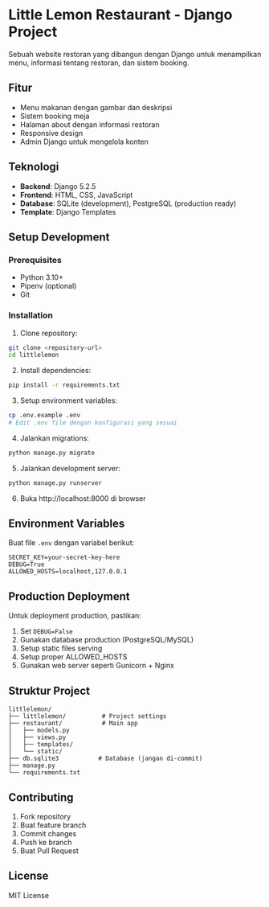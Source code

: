 # Little Lemon Restaurant - Django Project

Sebuah website restoran yang dibangun dengan Django untuk menampilkan menu, informasi tentang restoran, dan sistem booking.

## Fitur

- Menu makanan dengan gambar dan deskripsi
- Sistem booking meja
- Halaman about dengan informasi restoran
- Responsive design
- Admin Django untuk mengelola konten

## Teknologi

- **Backend**: Django 5.2.5
- **Frontend**: HTML, CSS, JavaScript
- **Database**: SQLite (development), PostgreSQL (production ready)
- **Template**: Django Templates

## Setup Development

### Prerequisites

- Python 3.10+
- Pipenv (optional)
- Git

### Installation

1. Clone repository:
```bash
git clone <repository-url>
cd littlelemon
```

2. Install dependencies:
```bash
pip install -r requirements.txt
```

3. Setup environment variables:
```bash
cp .env.example .env
# Edit .env file dengan konfigurasi yang sesuai
```

4. Jalankan migrations:
```bash
python manage.py migrate
```

5. Jalankan development server:
```bash
python manage.py runserver
```

6. Buka http://localhost:8000 di browser

## Environment Variables

Buat file `.env` dengan variabel berikut:

```
SECRET_KEY=your-secret-key-here
DEBUG=True
ALLOWED_HOSTS=localhost,127.0.0.1
```

## Production Deployment

Untuk deployment production, pastikan:

1. Set `DEBUG=False`
2. Gunakan database production (PostgreSQL/MySQL)
3. Setup static files serving
4. Setup proper ALLOWED_HOSTS
5. Gunakan web server seperti Gunicorn + Nginx

## Struktur Project

```
littlelemon/
├── littlelemon/          # Project settings
├── restaurant/           # Main app
│   ├── models.py
│   ├── views.py
│   ├── templates/
│   └── static/
├── db.sqlite3           # Database (jangan di-commit)
├── manage.py
└── requirements.txt
```

## Contributing

1. Fork repository
2. Buat feature branch
3. Commit changes
4. Push ke branch
5. Buat Pull Request

## License

MIT License
